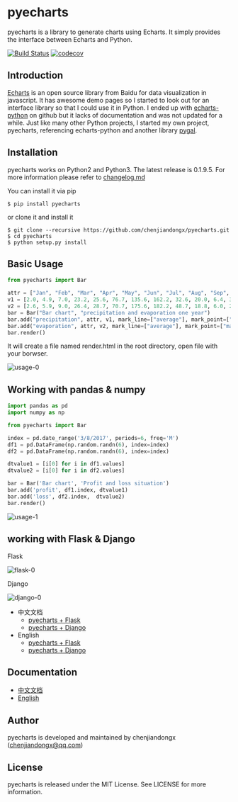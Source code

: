 # pyecharts

pyecharts is a library to generate charts using Echarts. It simply provides the interface between Echarts and Python.

[![Build Status](https://travis-ci.org/chenjiandongx/pyecharts.svg?branch=master)](https://travis-ci.org/chenjiandongx/pyecharts) [![codecov](https://codecov.io/gh/pyexcel/pyecharts/branch/master/graph/badge.svg)](https://codecov.io/gh/pyexcel/pyecharts)

## Introduction
[Echarts](https://github.com/ecomfe/echarts) is an open source library from Baidu for data visualization in javascript. It has awesome demo pages so I started to look out for an interface library so that I could use it in Python. I ended up with [echarts-python](https://github.com/yufeiminds/echarts-python) on github but it lacks of documentation and was not updated for a while. Just like many other Python projects, I started my own project, pyecharts, referencing echarts-python and another library [pygal](https://github.com/Kozea/pygal).

## Installation
pyecharts works on Python2 and Python3. The latest release is 0.1.9.5. For more information please refer to [changelog.md](https://github.com/chenjiandongx/pyecharts/blob/master/changelog.md)  

You can install it via pip
```
$ pip install pyecharts
```

or clone it and install it
```
$ git clone --recursive https://github.com/chenjiandongx/pyecharts.git
$ cd pyecharts
$ python setup.py install
```

## Basic Usage
```python
from pyecharts import Bar

attr = ["Jan", "Feb", "Mar", "Apr", "May", "Jun", "Jul", "Aug", "Sep", "Oct", "Nov", "Dec"]
v1 = [2.0, 4.9, 7.0, 23.2, 25.6, 76.7, 135.6, 162.2, 32.6, 20.0, 6.4, 3.3]
v2 = [2.6, 5.9, 9.0, 26.4, 28.7, 70.7, 175.6, 182.2, 48.7, 18.8, 6.0, 2.3]
bar = Bar("Bar chart", "precipitation and evaporation one year")
bar.add("precipitation", attr, v1, mark_line=["average"], mark_point=["max", "min"])
bar.add("evaporation", attr, v2, mark_line=["average"], mark_point=["max", "min"])
bar.render()
```

It will create a file named render.html in the root directory, open file with your borwser.  

![usage-0](https://github.com/chenjiandongx/pyecharts/blob/master/images/usage-0.gif)


## Working with pandas & numpy
```python
import pandas as pd
import numpy as np

from pyecharts import Bar

index = pd.date_range('3/8/2017', periods=6, freq='M')
df1 = pd.DataFrame(np.random.randn(6), index=index)
df2 = pd.DataFrame(np.random.randn(6), index=index)

dtvalue1 = [i[0] for i in df1.values]
dtvalue2 = [i[0] for i in df2.values]

bar = Bar('Bar chart', 'Profit and loss situation')
bar.add('profit', df1.index, dtvalue1)
bar.add('loss', df2.index,  dtvalue2)
bar.render()
```
![usage-1](https://github.com/chenjiandongx/pyecharts/blob/master/images/usage-1.png)


## working with Flask & Django
Flask

![flask-0](https://github.com/chenjiandongx/pyecharts/blob/master/images/flask-0.gif)

Django

![django-0](https://github.com/chenjiandongx/pyecharts/blob/master/images/django-0.gif)

* 中文文档
    * [pyecharts + Flask](https://github.com/chenjiandongx/pyecharts/blob/master/document/zh-cn/doc_flask.md)
    * [pyecharts + Django](https://github.com/chenjiandongx/pyecharts/blob/master/document/zh-cn/doc_django.md)
* English
    * [pyecharts + Flask](https://github.com/chenjiandongx/pyecharts/blob/master/document/en-us/doc_flask.md)
    * [pyecharts + Django](https://github.com/chenjiandongx/pyecharts/blob/master/document/en-us/doc_django.md)


## Documentation
* [中文文档](https://github.com/chenjiandongx/pyecharts/blob/master/document/zh-cn/documentation.md)
* [English](https://github.com/chenjiandongx/pyecharts/blob/master/document/en-us/documentation.md)

## Author
pyecharts is developed and maintained by chenjiandongx ([chenjiandongx@qq.com](chenjiandongx@qq.com))

## License
pyecharts is released under the MIT License. See LICENSE for more information.

